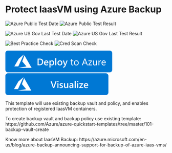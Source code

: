 # Protect IaasVM using Azure Backup

![Azure Public Test Date](https://azurequickstartsservice.blob.core.windows.net/badges/101-backup-protect-iaasvm/PublicLastTestDate.svg)
![Azure Public Test Result](https://azurequickstartsservice.blob.core.windows.net/badges/101-backup-protect-iaasvm/PublicDeployment.svg)

![Azure US Gov Last Test Date](https://azurequickstartsservice.blob.core.windows.net/badges/101-backup-protect-iaasvm/FairfaxLastTestDate.svg)
![Azure US Gov Last Test Result](https://azurequickstartsservice.blob.core.windows.net/badges/101-backup-protect-iaasvm/FairfaxDeployment.svg)

![Best Practice Check](https://azurequickstartsservice.blob.core.windows.net/badges/101-backup-protect-iaasvm/BestPracticeResult.svg)
![Cred Scan Check](https://azurequickstartsservice.blob.core.windows.net/badges/101-backup-protect-iaasvm/CredScanResult.svg)

[![Deploy To Azure](https://raw.githubusercontent.com/Azure/azure-quickstart-templates/master/1-CONTRIBUTION-GUIDE/images/deploytoazure.svg?sanitize=true)](https://portal.azure.com/#create/Microsoft.Template/uri/https%3A%2F%2Fraw.githubusercontent.com%2FAzure%2Fazure-quickstart-templates%2Fmaster%2F101-backup-protect-iaasvm%2Fazuredeploy.json)
[![Visualize](https://raw.githubusercontent.com/Azure/azure-quickstart-templates/master/1-CONTRIBUTION-GUIDE/images/visualizebutton.svg?sanitize=true)](http://armviz.io/#/?load=https%3A%2F%2Fraw.githubusercontent.com%2FAzure%2Fazure-quickstart-templates%2Fmaster%2F101-backup-protect-iaasvm%2Fazuredeploy.json)

<p>This template will use existing backup vault and policy, and enables protection of registered IaasVM containers.</p>
<p>To create backup vault and backup policy use existing template: https://github.com/Azure/azure-quickstart-templates/tree/master/101-backup-vault-create </p>
<p>Know more about IaasVM Backup: https://azure.microsoft.com/en-us/blog/azure-backup-announcing-support-for-backup-of-azure-iaas-vms/</p>

